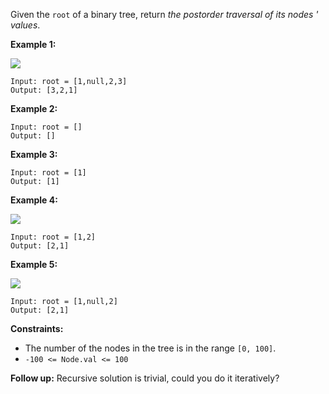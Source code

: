 Given the `root` of a binary tree, return _the postorder traversal of its
nodes ' values_.



**Example 1:**

![](https://assets.leetcode.com/uploads/2020/08/28/pre1.jpg)

    
    
    Input: root = [1,null,2,3]
    Output: [3,2,1]
    

**Example 2:**

    
    
    Input: root = []
    Output: []
    

**Example 3:**

    
    
    Input: root = [1]
    Output: [1]
    

**Example 4:**

![](https://assets.leetcode.com/uploads/2020/08/28/pre3.jpg)

    
    
    Input: root = [1,2]
    Output: [2,1]
    

**Example 5:**

![](https://assets.leetcode.com/uploads/2020/08/28/pre2.jpg)

    
    
    Input: root = [1,null,2]
    Output: [2,1]
    



**Constraints:**

  * The number of the nodes in the tree is in the range `[0, 100]`.
  * `-100 <= Node.val <= 100`



**Follow up:** Recursive solution is trivial, could you do it iteratively?

